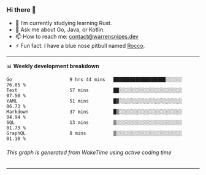 ### Hi there 👋

- 🌱 I’m currently studying learning Rust.
- 💬 Ask me about Go, Java, or Kotlin.
- 📫 How to reach me: contact@warrensnipes.dev
- ⚡ Fun fact: I have a blue nose pitbull named [Rocco](https://i.imgur.com/iLsSCKu.jpg).

-------

📊 **Weekly development breakdown**
<!--START_SECTION:waka-->

```text
Go                     9 hrs 44 mins   ███████████████████░░░░░░   76.05 %
Text                   57 mins         ██░░░░░░░░░░░░░░░░░░░░░░░   07.50 %
YAML                   51 mins         █▓░░░░░░░░░░░░░░░░░░░░░░░   06.73 %
Markdown               37 mins         █▒░░░░░░░░░░░░░░░░░░░░░░░   04.94 %
SQL                    13 mins         ▒░░░░░░░░░░░░░░░░░░░░░░░░   01.73 %
GraphQL                8 mins          ▒░░░░░░░░░░░░░░░░░░░░░░░░   01.10 %
```

<!--END_SECTION:waka-->
###### *This graph is generated from WakeTime using active coding time*
-------
